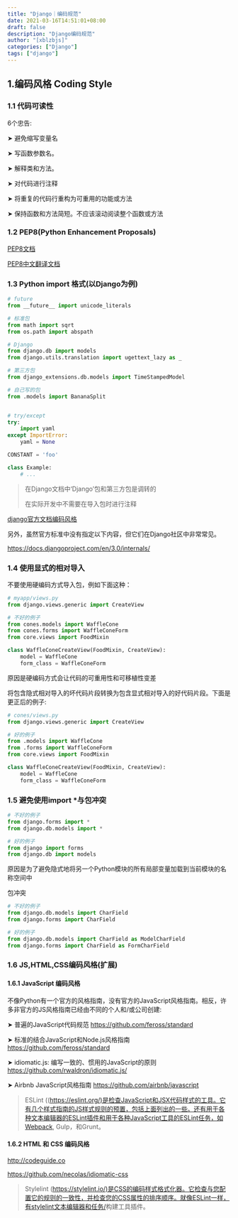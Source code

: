 ```yaml
---
title: "Django｜编码规范"
date: 2021-03-16T14:51:01+08:00
draft: false
description: "Django编码规范"
author: "[xblzbjs]"
categories: ["Django"]
tags: ["django"]
---
```


## 1.编码风格 Coding Style

### 1.1 代码可读性

6个忠告:

➤ 避免缩写变量名

➤ 写函数参数名。

➤ 解释类和方法。

➤ 对代码进行注释

➤ 将重复的代码行重构为可重用的功能或方法

➤ 保持函数和方法简短。不应该滚动阅读整个函数或方法

### 1.2 PEP8(**Python Enhancement Proposals**)

[PEP8文档](https://www.python.org/dev/peps/pep-0008/)

[PEP8中文翻译文档](https://blog.csdn.net/ratsniper/article/details/78954852)

### 1.3 Python import 格式(以Django为例)

``` python
# future
from __future__ import unicode_literals

# 标准包
from math import sqrt
from os.path import abspath

# Django
from django.db import models
from django.utils.translation import ugettext_lazy as _

# 第三方包
from django_extensions.db.models import TimeStampedModel

# 自己写的包
from .models import BananaSplit


# try/except
try:
    import yaml
except ImportError:
    yaml = None

CONSTANT = 'foo'

class Example:
    # ...
```

> 在Django文档中‘Django’包和第三方包是调转的
>
> 在实际开发中不需要在导入包时进行注释

[django官方文档编码风格](https://docs.djangoproject.com/en/3.0/internals/contributing/writing-code/coding-style/)

另外，虽然官方标准中没有指定以下内容，但它们在Django社区中非常常见。

https://docs.djangoproject.com/en/3.0/internals/

### 1.4 使用显式的相对导入

不要使用硬编码方式导入包，例如下面这种：

```python
# myapp/views.py
from django.views.generic import CreateView

# 不好的例子
from cones.models import WaffleCone
from cones.forms import WaffleConeForm
from core.views import FoodMixin

class WaffleConeCreateView(FoodMixin, CreateView):
    model = WaffleCone
    form_class = WaffleConeForm
```

原因是硬编码方式会让代码的可重用性和可移植性变差

将包含隐式相对导入的坏代码片段转换为包含显式相对导入的好代码片段。下面是更正后的例子:

```python
# cones/views.py
from django.views.generic import CreateView

# 好的例子
from .models import WaffleCone
from .forms import WaffleConeForm
from core.views import FoodMixin

class WaffleConeCreateView(FoodMixin, CreateView):
    model = WaffleCone
    form_class = WaffleConeForm
```

### 1.5 避免使用import *与包冲突

```python
# 不好的例子
from django.forms import *
from django.db.models import *

# 好的例子
from django import forms
from django.db import models

```

原因是为了避免隐式地将另一个Python模块的所有局部变量加载到当前模块的名称空间中

包冲突

```python
# 不好的例子
from django.db.models import CharField
from django.forms import CharField

# 好的例子
from django.db.models import CharField as ModelCharField
from django.forms import CharField as FormCharField
```

### 1.6 JS,HTML,CSS编码风格(扩展)

#### 1.6.1 JavaScript 编码风格

不像Python有一个官方的风格指南，没有官方的JavaScript风格指南。相反，许多非官方的JS风格指南已经由不同的个人和/或公司创建:

➤ 普遍的JavaScript代码规范 https://github.com/feross/standard

➤ 标准的结合JavaScript和Node.js风格指南 https://github.com/feross/standard

➤ idiomatic.js: 编写一致的、惯用的JavaScript的原则 https://github.com/rwaldron/idiomatic.js/

➤ Airbnb JavaScript风格指南 https://github.com/airbnb/javascript

> ESLint ((<https://eslint.org/)是检查JavaScript和JSX代码样式的工具。它有几个样式指南的JS样式规则的预置，包括上面列出的一些。还有用于各种文本编辑器的ESLint插件和用于各种JavaScript工具的ESLint任务，如Webpack>, Gulp，和Grunt。

#### 1.6.2 HTML 和 CSS 编码风格

http://codeguide.co

https://github.com/necolas/idiomatic-css

> Stylelint (<https://stylelint.io/)是CSS的编码样式格式化器。它检查与您配置它的规则的一致性，并检查您的CSS属性的排序顺序。就像ESLint一样，有stylelint文本编辑器和任务/>构建工具插件。
